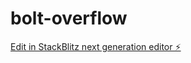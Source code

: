 # bolt-overflow

[Edit in StackBlitz next generation editor ⚡️](https://stackblitz.com/~/github.com/donvito/bolt-overflow)